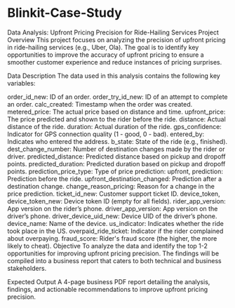 # Blinkit-Case-Study

Data Analysis: Upfront Pricing Precision for Ride-Hailing Services
Project Overview
This project focuses on analyzing the precision of upfront pricing in ride-hailing services (e.g., Uber, Ola). The goal is to identify key opportunities to improve the accuracy of upfront pricing to ensure a smoother customer experience and reduce instances of pricing surprises.

Data Description
The data used in this analysis contains the following key variables:

order_id_new: ID of an order.
order_try_id_new: ID of an attempt to complete an order.
calc_created: Timestamp when the order was created.
metered_price: The actual price based on distance and time.
upfront_price: The price predicted and shown to the rider before the ride.
distance: Actual distance of the ride.
duration: Actual duration of the ride.
gps_confidence: Indicator for GPS connection quality (1 - good, 0 - bad).
entered_by: Indicates who entered the address.
b_state: State of the ride (e.g., finished).
dest_change_number: Number of destination changes made by the rider or driver.
predicted_distance: Predicted distance based on pickup and dropoff points.
predicted_duration: Predicted duration based on pickup and dropoff points.
prediction_price_type: Type of price prediction:
upfront, prediction: Prediction before the ride.
upfront_destination_changed: Prediction after a destination change.
change_reason_pricing: Reason for a change in the price prediction.
ticket_id_new: Customer support ticket ID.
device_token, device_token_new: Device token ID (empty for all fields).
rider_app_version: App version on the rider’s phone.
driver_app_version: App version on the driver’s phone.
driver_device_uid_new: Device UID of the driver’s phone.
device_name: Name of the device.
us_indicator: Indicates whether the ride took place in the US.
overpaid_ride_ticket: Indicator if the rider complained about overpaying.
fraud_score: Rider's fraud score (the higher, the more likely to cheat).
Objective
To analyze the data and identify the top 1-2 opportunities for improving upfront pricing precision. The findings will be compiled into a business report that caters to both technical and business stakeholders.

Expected Output
A 4-page business PDF report detailing the analysis, findings, and actionable recommendations to improve upfront pricing precision.
